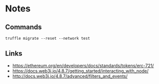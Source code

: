 # Notes

## Commands

`truffle migrate --reset --network test`

## Links

- https://ethereum.org/en/developers/docs/standards/tokens/erc-721/
- https://docs.web3j.io/4.8.7/getting_started/interacting_with_node/
- http://docs.web3j.io/4.8.7/advanced/filters_and_events/
